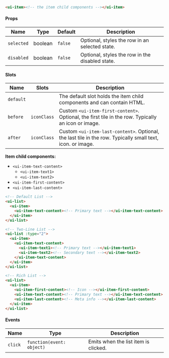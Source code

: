 ```html
<ui-item><!-- the item child components --></ui-item>
```

#### Props

| Name       | Type    | Default | Description                                     |
| ---------- | ------- | ------- | ----------------------------------------------- |
| `selected` | boolean | `false` | Optional, styles the row in an selected state.  |
| `disabled` | boolean | `false` | Optional, styles the row in the disabled state. |

#### Slots

| Name      | Slots       | Description                                                                                                |
| --------- | ----------- | ---------------------------------------------------------------------------------------------------------- |
| `default` |             | The default slot holds the item child components and can contain HTML.                                     |
| `before`  | `iconClass` | Custom `<ui-item-first-content>`. Optional, the first tile in the row. Typically an icon or image.         |
| `after`   | `iconClass` | Custom `<ui-item-last-content>`. Optional, the last tile in the row. Typically small text, icon. or image. |

**Item child components:**

- `<ui-item-text-content>`
  - `<ui-item-text1>`
  - `<ui-item-text2>`
- `<ui-item-first-content>`
- `<ui-item-last-content>`

```html
<!-- Default List -->
<ui-list>
  <ui-item>
    <ui-item-text-content><!-- Primary text --></ui-item-text-content>
  </ui-item>
</ui-list>

<!-- Two-Line List -->
<ui-list :type="2">
  <ui-item>
    <ui-item-text-content>
      <ui-item-text1><!-- Primary text --></ui-item-text1>
      <ui-item-text2><!-- Secondary text --></ui-item-text2>
    </ui-item-text-content>
  </ui-item>
</ui-list>

<!-- Rich List -->
<ui-list>
  <ui-item>
    <ui-item-first-content><!-- Icon --></ui-item-first-content>
    <ui-item-text-content><!-- Primary text --></ui-item-text-content>
    <ui-item-last-content><!-- Meta info --></ui-item-last-content>
  </ui-item>
</ui-list>
```

#### Events

| Name    | Type                      | Description                          |
| ------- | ------------------------- | ------------------------------------ |
| `click` | `function(event: object)` | Emits when the list item is clicked. |
